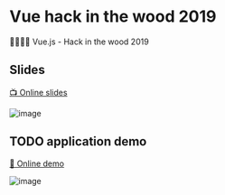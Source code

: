 # Vue hack in the wood 2019
👨🏻‍💻🌲 Vue.js - Hack in the wood 2019

## Slides

<a href="https://aurelien-loyer.fr/vue-hack-in-the-wood-2019/" target="_blank">📺 Online slides</a>

![image](https://user-images.githubusercontent.com/3717296/61711491-7bf4a700-ad54-11e9-800e-6d0a999e6e41.png)

## TODO application demo

<a href="https://vue-todo-3f0b8.firebaseapp.com" target="_blank">🧾 Online demo</a>

![image](https://user-images.githubusercontent.com/3717296/61711533-8d3db380-ad54-11e9-8712-b5d82ef8c9e0.png)
